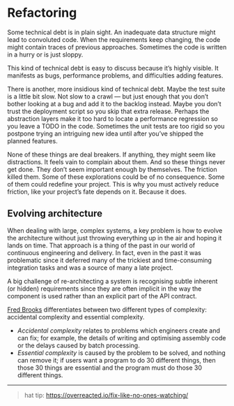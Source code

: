 # Refactoring 

Some technical debt is in plain sight. An inadequate data structure might lead to convoluted code. When the requirements keep changing, the code might contain traces of previous approaches. Sometimes the code is written in a hurry or is just sloppy.

This kind of technical debt is easy to discuss because it’s highly visible. It manifests as bugs, performance problems, and difficulties adding features.

There is another, more insidious kind of technical debt. Maybe the test suite is a little bit slow. Not slow to a crawl — but just enough that you don’t bother looking at a bug and add it to the backlog instead. Maybe you don’t trust the deployment script so you skip that extra release. Perhaps the abstraction layers make it too hard to locate a performance regression so you leave a TODO in the code. Sometimes the unit tests are too rigid so you postpone trying an intriguing new idea until after you’ve shipped the planned features.

None of these things are deal breakers. If anything, they might seem like distractions. It feels vain to complain about them. And so these things never get done. They don’t seem important enough by themselves. The friction killed them. Some of these explorations could be of no consequence. Some of them could redefine your project. This is why you must actively reduce friction, like your project’s fate depends on it. Because it does.

## Evolving architecture

When dealing with large, complex systems, a key problem is how to evolve the architecture without just throwing everything up in the air and hoping it lands on time. That approach is a thing of the past in our world of continuous engineering and delivery. In fact, even in the past it was problematic since it deferred many of the trickiest and time-consuming integration tasks and was a source of many a late project.

A big challenge of re-architecting a system is recognising subtle inherent (or hidden) requirements since they are often implicit in the way the component is used rather than an explicit part of the API contract.

[Fred Brooks](https://en.wikipedia.org/wiki/Fred_Brooks) differentiates between two different types of complexity: accidental complexity and essential complexity. 
* _Accidental complexity_ relates to problems which engineers create and can fix; for example, the details of writing and optimising assembly code or the delays caused by batch processing. 
* _Essential complexity_ is caused by the problem to be solved, and nothing can remove it; if users want a program to do 30 different things, then those 30 things are essential and the program must do those 30 different things.

----

> hat tip: https://overreacted.io/fix-like-no-ones-watching/

